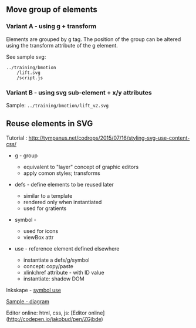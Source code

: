 

## Move group of elements

### Variant A - using g + transform

Elements are grouped by g tag. The position of the group can be altered using the transform attribute of the g element.

See sample svg:
``` 
../training/bmotion
 	/lift.svg
 	/script.js
```

### Variant B - using svg sub-element + x/y attributes

Sample: `../training/bmotion/lift_v2.svg`


## Reuse elements in SVG

Tutorial : http://tympanus.net/codrops/2015/07/16/styling-svg-use-content-css/

- g - group 
	- equivalent to "layer" concept of graphic editors
	- apply comon styles; transforms
- defs - define elements to be reused later
	- similar to a template
	- rendered only when instantiated
	- used for gratients
- symbol - 
	- used for icons
	- viewBox attr
	
- use - reference element defined elsewhere
	- instantiate a defs/g/symbol
	- concept: copy/paste
	- xlink:href attribute - with ID value
	- instantiate: shadow DOM


Inkskape - [symbol use](http://wiki.inkscape.org/wiki/index.php/SymbolsDialog)

[Sample - diagram](../svg/symbol_samples/diagram_symbol.svg)

Editor online: html, css, js: [Editor online] (http://codepen.io/jakobud/pen/ZGjbde)


